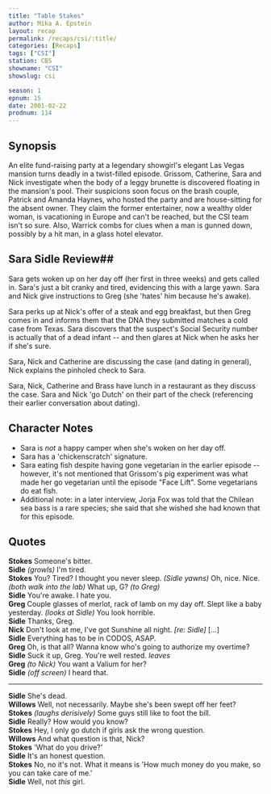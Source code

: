 ```yaml
---
title: "Table Stakes"
author: Mika A. Epstein
layout: recap
permalink: /recaps/csi/:title/
categories: [Recaps]
tags: ["CSI"]
station: CBS
showname: "CSI"
showslug: csi

season: 1
epnum: 15
date: 2001-02-22
prodnum: 114  
---
```


## Synopsis

An elite fund-raising party at a legendary showgirl's elegant Las Vegas mansion turns deadly in a twist-filled episode. Grissom, Catherine, Sara and Nick investigate when the body of a leggy brunette is discovered floating in the mansion's pool. Their suspicions soon focus on the brash couple, Patrick and Amanda Haynes, who hosted the party and are house-sitting for the absent owner. They claim the former entertainer, now a wealthy older woman, is vacationing in Europe and can't be reached, but the CSI team isn't so sure. Also, Warrick combs for clues when a man is gunned down, possibly by a hit man, in a glass hotel elevator.

## Sara Sidle Review## 

Sara gets woken up on her day off (her first in three weeks) and gets called in. Sara's just a bit cranky and tired, evidencing this with a large yawn. Sara and Nick give instructions to Greg (she 'hates' him because he's awake).

Sara perks up at Nick's offer of a steak and egg breakfast, but then Greg comes in and informs them that the DNA they submitted matches a cold case from Texas. Sara discovers that the suspect's Social Security number is actually that of a dead infant -- and then glares at Nick when he asks her if she's sure.

Sara, Nick and Catherine are discussing the case (and dating in general), Nick explains the pinholed check to Sara.

Sara, Nick, Catherine and Brass have lunch in a restaurant as they discuss the case. Sara and Nick 'go Dutch' on their part of the check (referencing their earlier conversation about dating).

## Character Notes

* Sara is _not_ a happy camper when she's woken on her day off.  
* Sara has a 'chickenscratch' signature.  
* Sara eating fish despite having gone vegetarian in the earlier episode -- however, it's not mentioned that Grissom's pig experiment was what made her go vegetarian until the episode "Face Lift". Some vegetarians do eat fish.  
* Additional note: in a later interview, Jorja Fox was told that the Chilean sea bass is a rare species; she said that she wished she had known that for this episode.

## Quotes

**Stokes** Someone's bitter.  
**Sidle** _(growls)_ I'm tired.  
**Stokes** You? Tired? I thought you never sleep. _(Sidle yawns)_ Oh, nice. Nice. _(both walk into the lab)_ What up, G? _(to Greg)_  
**Sidle** You're awake. I hate you.  
**Greg** Couple glasses of merlot, rack of lamb on my day off. Slept like a baby yesterday. _(looks at Sidle)_ You look horrible.  
**Sidle** Thanks, Greg.  
**Nick** Don't look at me, I've got Sunshine all night. _[re: Sidle]_ [...]  
**Sidle** Everything has to be in CODOS, ASAP.  
**Greg** Oh, is that all? Wanna know who's going to authorize my overtime?  
**Sidle** Suck it up, Greg. You're well rested. _leaves_  
**Greg** _(to Nick)_ You want a Valium for her?  
**Sidle** _(off screen)_ I heard that.  

- - -

**Sidle** She's dead.  
**Willows** Well, not necessarily. Maybe she's been swept off her feet?  
**Stokes** _(laughs derisively)_ Some guys still like to foot the bill.  
**Sidle** Really? How would you know?  
**Stokes** Hey, I only go dutch if girls ask the wrong question.  
**Willows** And what question is that, Nick?  
**Stokes** 'What do you drive?'  
**Sidle** It's an honest question.  
**Stokes** No, no it's not. What it means is 'How much money do you make, so you can take care of me.'  
**Sidle** Well, not _this_ girl.

